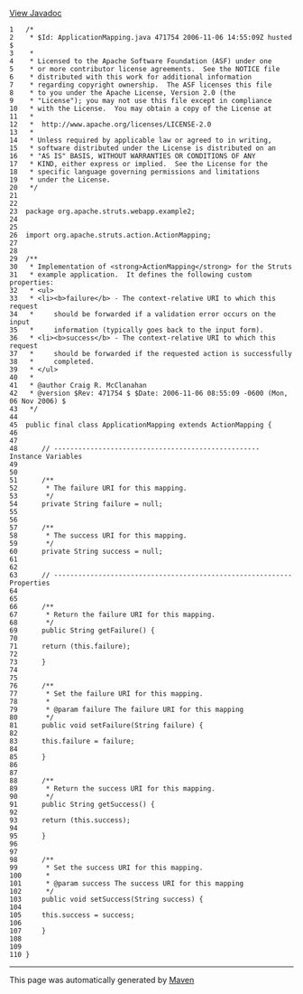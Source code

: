 [View Javadoc](../../../../../../apidocs/org/apache/struts/webapp/example2/ApplicationMapping.html.md)


    1   /*
    2    * $Id: ApplicationMapping.java 471754 2006-11-06 14:55:09Z husted $
    3    *
    4    * Licensed to the Apache Software Foundation (ASF) under one
    5    * or more contributor license agreements.  See the NOTICE file
    6    * distributed with this work for additional information
    7    * regarding copyright ownership.  The ASF licenses this file
    8    * to you under the Apache License, Version 2.0 (the
    9    * "License"); you may not use this file except in compliance
    10   * with the License.  You may obtain a copy of the License at
    11   *
    12   *  http://www.apache.org/licenses/LICENSE-2.0
    13   *
    14   * Unless required by applicable law or agreed to in writing,
    15   * software distributed under the License is distributed on an
    16   * "AS IS" BASIS, WITHOUT WARRANTIES OR CONDITIONS OF ANY
    17   * KIND, either express or implied.  See the License for the
    18   * specific language governing permissions and limitations
    19   * under the License.
    20   */
    21  
    22  
    23  package org.apache.struts.webapp.example2;
    24  
    25  
    26  import org.apache.struts.action.ActionMapping;
    27  
    28  
    29  /**
    30   * Implementation of <strong>ActionMapping</strong> for the Struts
    31   * example application.  It defines the following custom properties:
    32   * <ul>
    33   * <li><b>failure</b> - The context-relative URI to which this request
    34   *     should be forwarded if a validation error occurs on the input
    35   *     information (typically goes back to the input form).
    36   * <li><b>success</b> - The context-relative URI to which this request
    37   *     should be forwarded if the requested action is successfully
    38   *     completed.
    39   * </ul>
    40   *
    41   * @author Craig R. McClanahan
    42   * @version $Rev: 471754 $ $Date: 2006-11-06 08:55:09 -0600 (Mon, 06 Nov 2006) $
    43   */
    44  
    45  public final class ApplicationMapping extends ActionMapping {
    46  
    47  
    48      // --------------------------------------------------- Instance Variables
    49  
    50  
    51      /**
    52       * The failure URI for this mapping.
    53       */
    54      private String failure = null;
    55  
    56  
    57      /**
    58       * The success URI for this mapping.
    59       */
    60      private String success = null;
    61  
    62  
    63      // ----------------------------------------------------------- Properties
    64  
    65  
    66      /**
    67       * Return the failure URI for this mapping.
    68       */
    69      public String getFailure() {
    70  
    71      return (this.failure);
    72  
    73      }
    74  
    75  
    76      /**
    77       * Set the failure URI for this mapping.
    78       *
    79       * @param failure The failure URI for this mapping
    80       */
    81      public void setFailure(String failure) {
    82  
    83      this.failure = failure;
    84  
    85      }
    86  
    87  
    88      /**
    89       * Return the success URI for this mapping.
    90       */
    91      public String getSuccess() {
    92  
    93      return (this.success);
    94  
    95      }
    96  
    97  
    98      /**
    99       * Set the success URI for this mapping.
    100      *
    101      * @param success The success URI for this mapping
    102      */
    103     public void setSuccess(String success) {
    104 
    105     this.success = success;
    106 
    107     }
    108 
    109 
    110 }

------------------------------------------------------------------------

This page was automatically generated by [Maven](http://maven.apache.org/)
